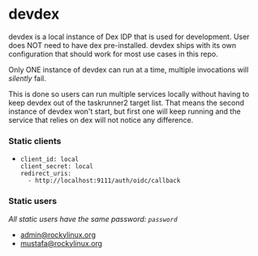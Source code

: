 # devdex

devdex is a local instance of Dex IDP that is used for development. User does NOT need to have dex pre-installed. devdex ships with its own configuration that should work for most use cases in this repo.

Only ONE instance of devdex can run at a time, multiple invocations will *silently* fail.

This is done so users can run multiple services locally without having to keep devdex out of the taskrunner2 target list.
That means the second instance of devdex won't start, but first one will keep running and the service that relies on dex will not notice any difference.

### Static clients

* ```
  client_id: local
  client_secret: local
  redirect_uris:
    - http://localhost:9111/auth/oidc/callback
  ```

### Static users

*All static users have the same password: `password`*

* admin@rockylinux.org
* mustafa@rockylinux.org

